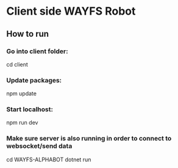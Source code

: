 # Client side WAYFS Robot

## How to run
### Go into client folder:
cd client

### Update packages:
npm update

### Start localhost:
npm run dev

### Make sure server is also running in order to connect to websocket/send data
cd WAYFS-ALPHABOT
dotnet run